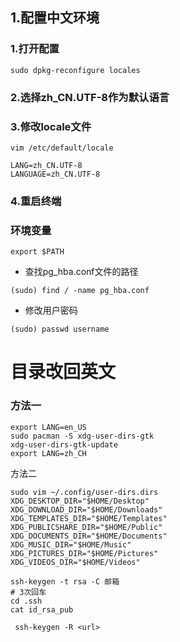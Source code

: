 ## 1.配置中文环境

### 1.打开配置
```shell
sudo dpkg-reconfigure locales
```
### 2.选择zh_CN.UTF-8作为默认语言
### 3.修改locale文件
```shell
vim /etc/default/locale
```
```
LANG=zh_CN.UTF-8
LANGUAGE=zh_CN.UTF-8
```
### 4.重启终端







### 环境变量

```shell
export $PATH
```

* 查找pg_hba.conf文件的路径

```shell
(sudo) find / -name pg_hba.conf
```

* 修改用户密码

```shell
(sudo) passwd username
```

# 目录改回英文
### 方法一

```shell
export LANG=en_US
sudo pacman -S xdg-user-dirs-gtk
xdg-user-dirs-gtk-update
export LANG=zh_CH
```

方法二

```shell
sudo vim ~/.config/user-dirs.dirs
XDG_DESKTOP_DIR="$HOME/Desktop"
XDG_DOWNLOAD_DIR="$HOME/Downloads"
XDG_TEMPLATES_DIR="$HOME/Templates"
XDG_PUBLICSHARE_DIR="$HOME/Public"
XDG_DOCUMENTS_DIR="$HOME/Documents"
XDG_MUSIC_DIR="$HOME/Music"
XDG_PICTURES_DIR="$HOME/Pictures"
XDG_VIDEOS_DIR="$HOME/Videos"
```

```
ssh-keygen -t rsa -C 邮箱
# 3次回车
cd .ssh
cat id_rsa_pub
```

```shell
 ssh-keygen -R <url>
```


